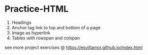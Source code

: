 # Practice-HTML
1. Headings
2. Anchor tag link to top and bottom of a page
3. Image as hyperlink
4. Tables with rowspan and colspan

see more project exercises @ https://esvillamor.github.io/index.html
